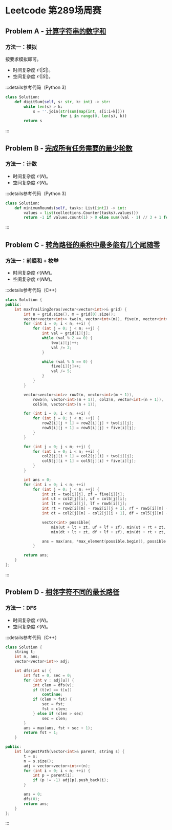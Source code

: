 # Leetcode 第289场周赛

## Problem A - [计算字符串的数字和](https://leetcode.cn/problems/calculate-digit-sum-of-a-string/)

### 方法一：模拟

按要求模拟即可。

- 时间复杂度 $\mathcal{O}(|S|)$。
- 空间复杂度 $\mathcal{O}(|S|)$。

:::details参考代码（Python 3）

```python
class Solution:
    def digitSum(self, s: str, k: int) -> str:
        while len(s) > k:
            s = ''.join(str(sum(map(int, s[i:i+k])))
                        for i in range(0, len(s), k))
        return s
```

:::

## Problem B - [完成所有任务需要的最少轮数](https://leetcode.cn/problems/minimum-rounds-to-complete-all-tasks/)

### 方法一：计数

- 时间复杂度 $\mathcal{O}(N)$。
- 空间复杂度 $\mathcal{O}(N)$。

:::details参考代码（Python 3）

```python
class Solution:
    def minimumRounds(self, tasks: List[int]) -> int:
        values = list(collections.Counter(tasks).values())
        return -1 if values.count(1) > 0 else sum((val - 1) // 3 + 1 for val in values)
```

:::


## Problem C - [转角路径的乘积中最多能有几个尾随零](https://leetcode.cn/problems/maximum-trailing-zeros-in-a-cornered-path/)

### 方法一：前缀和 + 枚举

- 时间复杂度 $\mathcal{O}(NM)$。
- 空间复杂度 $\mathcal{O}(NM)$。

:::details参考代码（C++）

```cpp
class Solution {
public:
    int maxTrailingZeros(vector<vector<int>>& grid) {
        int n = grid.size(), m = grid[0].size();
        vector<vector<int>> two(n, vector<int>(m)), five(n, vector<int>(m));
        for (int i = 0; i < n; ++i) {
            for (int j = 0; j < m; ++j) {
                int val = grid[i][j];
                while (val % 2 == 0) {
                    two[i][j]++;
                    val /= 2;
                }

                while (val % 5 == 0) {
                    five[i][j]++;
                    val /= 5;
                }
            }
        }

        vector<vector<int>> row2(n, vector<int>(m + 1)),
            row5(n, vector<int>(m + 1)), col2(m, vector<int>(n + 1)),
            col5(m, vector<int>(n + 1));

        for (int i = 0; i < n; ++i) {
            for (int j = 0; j < m; ++j) {
                row2[i][j + 1] = row2[i][j] + two[i][j];
                row5[i][j + 1] = row5[i][j] + five[i][j];
            }
        }

        for (int j = 0; j < m; ++j) {
            for (int i = 0; i < n; ++i) {
                col2[j][i + 1] = col2[j][i] + two[i][j];
                col5[j][i + 1] = col5[j][i] + five[i][j];
            }
        }

        int ans = 0;
        for (int i = 0; i < n; ++i)
            for (int j = 0; j < m; ++j) {
                int zt = two[i][j], zf = five[i][j];
                int ut = col2[j][i], uf = col5[j][i];
                int lt = row2[i][j], lf = row5[i][j];
                int rt = row2[i][m] - row2[i][j + 1], rf = row5[i][m] - row5[i][j + 1];
                int dt = col2[j][n] - col2[j][i + 1], df = col5[j][n] - col5[j][i + 1];

                vector<int> possible{
                    min(ut + lt + zt, uf + lf + zf), min(ut + rt + zt, uf + rf + zf),
                    min(dt + lt + zt, df + lf + zf), min(dt + rt + zt, df + rf + zf)};

                ans = max(ans, *max_element(possible.begin(), possible.end()));
            }

        return ans;
    }
};
```

:::

## Problem D - [相邻字符不同的最长路径](https://leetcode.cn/problems/longest-path-with-different-adjacent-characters/)

### 方法一：DFS

- 时间复杂度 $\mathcal{O}(N)$。
- 空间复杂度 $\mathcal{O}(N)$。

:::details参考代码（C++）

```cpp
class Solution {
    string t;
    int n, ans;
    vector<vector<int>> adj;

    int dfs(int u) {
        int fst = 0, sec = 0;
        for (int v : adj[u]) {
            int clen = dfs(v);
            if (t[v] == t[u])
                continue;
            if (clen > fst) {
                sec = fst;
                fst = clen;
            } else if (clen > sec)
                sec = clen;
        }
        ans = max(ans, fst + sec + 1);
        return fst + 1;
    }

public:
    int longestPath(vector<int>& parent, string s) {
        t = s;
        n = s.size();
        adj = vector<vector<int>>(n);
        for (int i = 0; i < n; ++i) {
            int p = parent[i];
            if (p != -1) adj[p].push_back(i);
        }

        ans = 0;
        dfs(0);
        return ans;
    }
};
```

:::
